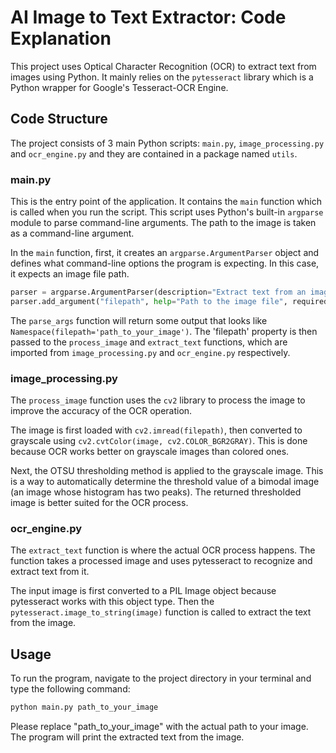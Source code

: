 # AI Image to Text Extractor: Code Explanation

This project uses Optical Character Recognition (OCR) to extract text from images using Python. It mainly relies on the `pytesseract` library which is a Python wrapper for Google's Tesseract-OCR Engine.

## Code Structure

The project consists of 3 main Python scripts: `main.py`, `image_processing.py` and `ocr_engine.py` and they are contained in a package named `utils`.

### main.py

This is the entry point of the application. It contains the `main` function which is called when you run the script. This script uses Python's built-in `argparse` module to parse command-line arguments. The path to the image is taken as a command-line argument.

In the `main` function, first, it creates an `argparse.ArgumentParser` object and defines what command-line options the program is expecting. In this case, it expects an image file path.

```python
parser = argparse.ArgumentParser(description="Extract text from an image")
parser.add_argument("filepath", help="Path to the image file", required=True)
```

The `parse_args` function will return some output that looks like `Namespace(filepath='path_to_your_image')`. The 'filepath' property is then passed to the `process_image` and `extract_text` functions, which are imported from `image_processing.py` and `ocr_engine.py` respectively.


### image_processing.py

The `process_image` function uses the `cv2` library to process the image to improve the accuracy of the OCR operation.

The image is first loaded with `cv2.imread(filepath)`, then converted to grayscale using `cv2.cvtColor(image, cv2.COLOR_BGR2GRAY)`. This is done because OCR works better on grayscale images than colored ones.

Next, the OTSU thresholding method is applied to the grayscale image. This is a way to automatically determine the threshold value of a bimodal image (an image whose histogram has two peaks). The returned thresholded image is better suited for the OCR process.

### ocr_engine.py

The `extract_text` function is where the actual OCR process happens. The function takes a processed image and uses pytesseract to recognize and extract text from it.

The input image is first converted to a PIL Image object because pytesseract works with this object type. Then the `pytesseract.image_to_string(image)` function is called to extract the text from the image.


## Usage
To run the program, navigate to the project directory in your terminal and type the following command:

```bash
python main.py path_to_your_image
```

Please replace "path_to_your_image" with the actual path to your image. The program will print the extracted text from the image.

